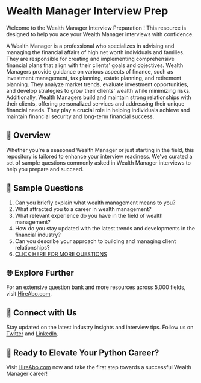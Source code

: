 # Wealth Manager Interview Prep

Welcome to the Wealth Manager Interview Preparation ! This resource is designed to help you ace your Wealth Manager interviews with confidence.

A Wealth Manager is a professional who specializes in advising and managing the financial affairs of high net worth individuals and families. They are responsible for creating and implementing comprehensive financial plans that align with their clients' goals and objectives. Wealth Managers provide guidance on various aspects of finance, such as investment management, tax planning, estate planning, and retirement planning. They analyze market trends, evaluate investment opportunities, and develop strategies to grow their clients' wealth while minimizing risks. Additionally, Wealth Managers build and maintain strong relationships with their clients, offering personalized services and addressing their unique financial needs. They play a crucial role in helping individuals achieve and maintain financial security and long-term financial success.

## 🚀 Overview

Whether you're a seasoned Wealth Manager or just starting in the field, this repository is tailored to enhance your interview readiness. We've curated a set of sample questions commonly asked in Wealth Manager interviews to help you prepare and succeed.

## 📝 Sample Questions

1. Can you briefly explain what wealth management means to you?
2. What attracted you to a career in wealth management?
3. What relevant experience do you have in the field of wealth management?
4. How do you stay updated with the latest trends and developments in the financial industry?
5. Can you describe your approach to building and managing client relationships?
6. [CLICK HERE FOR MORE QUESTIONS](https://hireabo.com/job/1_2_42/Wealth%20Manager)

## 🌐 Explore Further

For an extensive question bank and more resources across 5,000 fields, visit [HireAbo.com](https://www.hireabo.com).

## 📱 Connect with Us

Stay updated on the latest industry insights and interview tips. Follow us on [Twitter](https://twitter.com/hireabo) and [LinkedIn](https://www.linkedin.com/in/hire-abo-3609972a8/).

## 🚀 Ready to Elevate Your Python Career?

Visit [HireAbo.com](https://www.hireabo.com) now and take the first step towards a successful Wealth Manager career!
